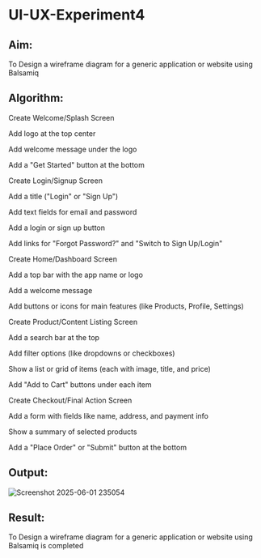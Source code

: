 # UI-UX-Experiment4

## Aim:
To Design a wireframe diagram for a generic application or website using Balsamiq

## Algorithm:
Create Welcome/Splash Screen

Add logo at the top center

Add welcome message under the logo

Add a "Get Started" button at the bottom

Create Login/Signup Screen

Add a title ("Login" or "Sign Up")

Add text fields for email and password

Add a login or sign up button

Add links for "Forgot Password?" and "Switch to Sign Up/Login"

Create Home/Dashboard Screen

Add a top bar with the app name or logo

Add a welcome message

Add buttons or icons for main features (like Products, Profile, Settings)

Create Product/Content Listing Screen

Add a search bar at the top

Add filter options (like dropdowns or checkboxes)

Show a list or grid of items (each with image, title, and price)

Add "Add to Cart" buttons under each item

Create Checkout/Final Action Screen

Add a form with fields like name, address, and payment info

Show a summary of selected products

Add a "Place Order" or "Submit" button at the bottom


## Output:
![Screenshot 2025-06-01 235054](https://github.com/user-attachments/assets/2f9ab1a3-cbf1-449e-8160-23e872ca11db)


## Result:
To Design a wireframe diagram for a generic application or website using Balsamiq is completed
